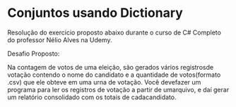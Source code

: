 # Conjuntos usando Dictionary

Resolução do exercicio proposto abaixo durante o curso de C# Completo do professor Nélio Alves na Udemy.

Desafio Proposto:

Na contagem de votos de uma eleição, são gerados vários registrosde votação contendo o nome do candidato e a quantidade de votos(formato .csv) que ele obteve em uma urna de votação. Você devefazer um programa para ler os registros de votação a partir de umarquivo, e daí gerar um relatório consolidado com os totais de cadacandidato.
